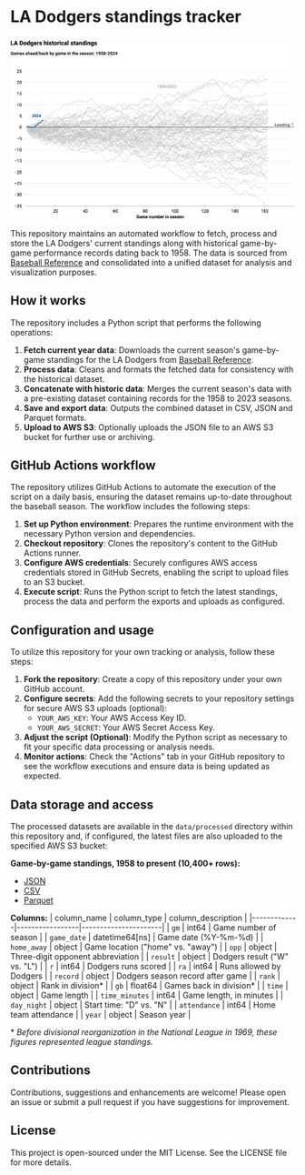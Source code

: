 # LA Dodgers standings tracker

![current_standings](visuals/standings.png)

This repository maintains an automated workflow to fetch, process and store the LA Dodgers' current standings along with historical game-by-game performance records dating back to 1958. The data is sourced from [Baseball Reference](https://www.baseball-reference.com/teams/LAD/2024-schedule-scores.shtml) and consolidated into a unified dataset for analysis and visualization purposes.

## How it works

The repository includes a Python script that performs the following operations:

1. **Fetch current year data**: Downloads the current season's game-by-game standings for the LA Dodgers from [Baseball Reference](https://www.baseball-reference.com/teams/LAD/2024-schedule-scores.shtml).
2. **Process data**: Cleans and formats the fetched data for consistency with the historical dataset.
3. **Concatenate with historic data**: Merges the current season's data with a pre-existing dataset containing records for the 1958 to 2023 seasons.
4. **Save and export data**: Outputs the combined dataset in CSV, JSON and Parquet formats.
5. **Upload to AWS S3**: Optionally uploads the JSON file to an AWS S3 bucket for further use or archiving.

## GitHub Actions workflow

The repository utilizes GitHub Actions to automate the execution of the script on a daily basis, ensuring the dataset remains up-to-date throughout the baseball season. The workflow includes the following steps:

1. **Set up Python environment**: Prepares the runtime environment with the necessary Python version and dependencies.
2. **Checkout repository**: Clones the repository's content to the GitHub Actions runner.
3. **Configure AWS credentials**: Securely configures AWS access credentials stored in GitHub Secrets, enabling the script to upload files to an S3 bucket.
4. **Execute script**: Runs the Python script to fetch the latest standings, process the data and perform the exports and uploads as configured.

## Configuration and usage

To utilize this repository for your own tracking or analysis, follow these steps:

1. **Fork the repository**: Create a copy of this repository under your own GitHub account.
2. **Configure secrets**: Add the following secrets to your repository settings for secure AWS S3 uploads (optional):
    - `YOUR_AWS_KEY`: Your AWS Access Key ID.
    - `YOUR_AWS_SECRET`: Your AWS Secret Access Key.
3. **Adjust the script (Optional)**: Modify the Python script as necessary to fit your specific data processing or analysis needs.
4. **Monitor actions**: Check the "Actions" tab in your GitHub repository to see the workflow executions and ensure data is being updated as expected.

## Data storage and access

The processed datasets are available in the `data/processed` directory within this repository and, if configured, the latest files are also uploaded to the specified AWS S3 bucket:

**Game-by-game standings, 1958 to present (10,400+ rows):**

- [JSON](https://stilesdata.com/dodgers/dodgers_standings_1958_present.json)
- [CSV](https://stilesdata.com/dodgers/dodgers_standings_1958_present.csv)
- [Parquet](https://stilesdata.com/dodgers/dodgers_standings_1958_present.parquet)

**Columns:**
| column_name | column_type     | column_description   |
|-------------|-----------------|----------------------|
| `gm`         | int64           | Game number of season |
| `game_date`   | datetime64[ns]  | Game date (%Y-%m-%d) |
| `home_away`   | object          | Game location ("home" vs. "away") |
| `opp`         | object          | Three-digit opponent abbreviation |
| `result`      | object          | Dodgers result ("W" vs. "L") |
| `r`           | int64           | Dodgers runs scored |
| `ra`          | int64           | Runs allowed by Dodgers |
| `record`      | object          | Dodgers season record after game |
| `rank`        | object          | Rank in division* |
| `gb`          | float64         | Games back in division* |
| `time`        | object          | Game length |
| `time_minutes`        | int64          | Game length, in minutes |
| `day_night`   | object          | Start time: "D" vs. "N" |
| `attendance`  | int64           | Home team attendance |
| `year`        | object          | Season year |

\* *Before divisional reorganization in the National League in 1969, these figures represented league standings.*

## Contributions

Contributions, suggestions and enhancements are welcome! Please open an issue or submit a pull request if you have suggestions for improvement.

## License

This project is open-sourced under the MIT License. See the LICENSE file for more details.

